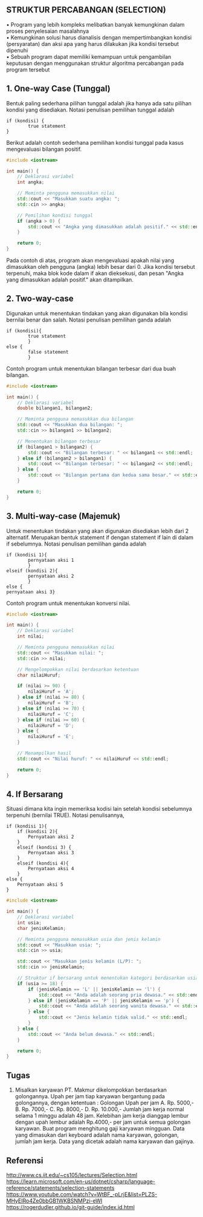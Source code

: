 ## STRUKTUR PERCABANGAN (SELECTION)

• Program yang lebih kompleks melibatkan banyak kemungkinan dalam proses penyelesaian masalahnya <br>
• Kemungkinan solusi harus dianalisis dengan mempertimbangkan kondisi (persyaratan) dan aksi apa yang harus dilakukan jika kondisi tersebut
dipenuhi <br>
• Sebuah program dapat memiliki kemampuan untuk pengambilan keputusan dengan menggunakan struktur algoritma percabangan pada program tersebut

## 1. One-way Case (Tunggal)

Bentuk paling sederhana pilihan tunggal adalah jika hanya ada satu pilihan kondisi yang disediakan. Notasi penulisan pemilihan tunggal adalah

```
if (kondisi) {
        true statement
}
```

Berikut adalah contoh sederhana pemilihan kondisi tunggal pada kasus mengevaluasi bilangan positif.

```c++
#include <iostream>

int main() {
    // Deklarasi variabel
    int angka;

    // Meminta pengguna memasukkan nilai
    std::cout << "Masukkan suatu angka: ";
    std::cin >> angka;

    // Pemilihan kondisi tunggal
    if (angka > 0) {
        std::cout << "Angka yang dimasukkan adalah positif." << std::endl;
    }

    return 0;
}
```

Pada contoh di atas, program akan mengevaluasi apakah nilai yang dimasukkan oleh pengguna (angka) lebih besar dari 0. Jika kondisi tersebut terpenuhi, maka blok kode dalam if akan dieksekusi, dan pesan "Angka yang dimasukkan adalah positif." akan ditampilkan.

## 2. Two-way-case

Digunakan untuk menentukan tindakan yang akan digunakan bila kondisi bernilai benar dan
salah. Notasi penulisan pemilihan ganda adalah

```
if (kondisi){
        true statement
        }
else {
        false statement
        }
```

Contoh program untuk menentukan bilangan terbesar dari dua buah bilangan.

```c++
#include <iostream>

int main() {
    // Deklarasi variabel
    double bilangan1, bilangan2;

    // Meminta pengguna memasukkan dua bilangan
    std::cout << "Masukkan dua bilangan: ";
    std::cin >> bilangan1 >> bilangan2;

    // Menentukan bilangan terbesar
    if (bilangan1 > bilangan2) {
        std::cout << "Bilangan terbesar: " << bilangan1 << std::endl;
    } else if (bilangan2 > bilangan1) {
        std::cout << "Bilangan terbesar: " << bilangan2 << std::endl;
    } else {
        std::cout << "Bilangan pertama dan kedua sama besar." << std::endl;
    }

    return 0;
}
```

## 3. Multi-way-case (Majemuk)

Untuk menentukan tindakan yang akan digunakan disediakan
lebih dari 2 alternatif. Merupakan bentuk statement if dengan statement if lain di dalam if
sebelumnya. Notasi penulisan pemilihan ganda adalah

```
if (kondisi 1){
        pernyataan aksi 1
        }
elseif (kondisi 2){
        pernyataan aksi 2
        }
else {
pernyataan aksi 3}
```

Contoh program untuk menentukan konversi nilai.

```c++
#include <iostream>

int main() {
    // Deklarasi variabel
    int nilai;

    // Meminta pengguna memasukkan nilai
    std::cout << "Masukkan nilai: ";
    std::cin >> nilai;

    // Mengelompokkan nilai berdasarkan ketentuan
    char nilaiHuruf;

    if (nilai >= 90) {
        nilaiHuruf = 'A';
    } else if (nilai >= 80) {
        nilaiHuruf = 'B';
    } else if (nilai >= 70) {
        nilaiHuruf = 'C';
    } else if (nilai >= 60) {
        nilaiHuruf = 'D';
    } else {
        nilaiHuruf = 'E';
    }

    // Menampilkan hasil
    std::cout << "Nilai huruf: " << nilaiHuruf << std::endl;

    return 0;
}
```

## 4. If Bersarang

Situasi dimana kita ingin memeriksa kodisi lain setelah kondisi sebelumnya terpenuhi (bernilai TRUE). Notasi penulisannya,

```
if (kondisi 1){
    if (kondisi 2){
        Pernyataan aksi 2
    }
    elseif (kondisi 3) {
        Pernyataan aksi 3
    }
    elseif (kondisi 4){
        Pernyataan aksi 4
    }
else {
    Pernyataan aksi 5
}
```

```c++
#include <iostream>

int main() {
    // Deklarasi variabel
    int usia;
    char jenisKelamin;

    // Meminta pengguna memasukkan usia dan jenis kelamin
    std::cout << "Masukkan usia: ";
    std::cin >> usia;

    std::cout << "Masukkan jenis kelamin (L/P): ";
    std::cin >> jenisKelamin;

    // Struktur if bersarang untuk menentukan kategori berdasarkan usia dan jenis kelamin
    if (usia >= 18) {
        if (jenisKelamin == 'L' || jenisKelamin == 'l') {
            std::cout << "Anda adalah seorang pria dewasa." << std::endl;
        } else if (jenisKelamin == 'P' || jenisKelamin == 'p') {
            std::cout << "Anda adalah seorang wanita dewasa." << std::endl;
        } else {
            std::cout << "Jenis kelamin tidak valid." << std::endl;
        }
    } else {
        std::cout << "Anda belum dewasa." << std::endl;
    }

    return 0;
}
```

## Tugas

1. Misalkan karyawan PT. Makmur dikelompokkan berdasarkan golongannya. Upah per jam tiap karyawan bergantung pada golongannya, dengan ketentuan :
   Golongan Upah per jam
   A. Rp. 5000,-
   B. Rp. 7000,-
   C. Rp. 8000,-
   D. Rp. 10.000,-
   Jumlah jam kerja normal selama 1 minggu adalah 48 jam. Kelebihan jam kerja dianggap lembur dengan upah lembur adalah Rp.4000,- per jam untuk semua golongan karyawan.
   Buat program menghitung gaji karyawan mingguan. Data yang dimasukan dari keyboard adalah nama karyawan, golongan, jumlah jam kerja. Data yang dicetak adalah nama karyawan dan gajinya.

## Referensi

http://www.cs.iit.edu/~cs105/lectures/Selection.html <br>
https://learn.microsoft.com/en-us/dotnet/csharp/language-reference/statements/selection-statements <br>
https://www.youtube.com/watch?v=WtBF_-pLrjE&list=PLZS-MHyEIRo4Ze0bbGB1WKBSNMPzi-eWI <br>
https://rogerdudler.github.io/git-guide/index.id.html
